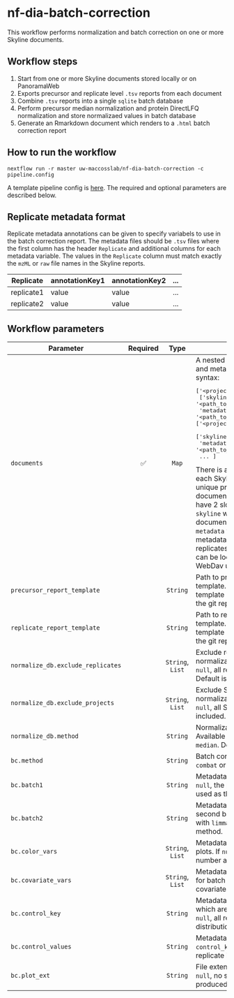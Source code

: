 # nf-dia-batch-correction

This workflow performs normalization and batch correction on one or more Skyline documents.

## Workflow steps

1. Start from one or more Skyline documents stored locally or on PanoramaWeb
2. Exports precursor and replicate level `.tsv` reports from each document
3. Combine `.tsv` reports into a single `sqlite` batch database
4. Perform precursor median normalization and protein DirectLFQ normalization and store normalizaed values in batch database
5. Generate an Rmarkdown document which renders to a `.html` batch correction report

## How to run the workflow

```
nextflow run -r master uw-maccosslab/nf-dia-batch-correction -c pipeline.config
```

A template pipeline config is [here](https://raw.githubusercontent.com/uw-maccosslab/nf-dia-batch-correction/master/resources/pipeline.config). The required and optional parameters are described below.

## Replicate metadata format
Replicate metadata annotations can be given to specify variabels to use in the batch correction report. The metadata files should be `.tsv` files where the first column has the header `Replicate` and additional columns for each metadata variable. The values in the `Replicate` column must match exactly the `mzML` or `raw` file names in the Skyline reports.

| Replicate | annotationKey1 | annotationKey2 | ... |
| --------- | -------------- | -------------- | ----|
| replicate1 | value | value | ... |
| replicate2 | value | value | ... |

## Workflow parameters 

| Parameter | Required | Type | Description |
| --------- | :----: | :----: | ----------- |
| `documents` | :white_check_mark: | `Map` | A nested `Map` of Skyline documents and metadata files with the following syntax: <pre>['<project_1>':<br>   ['skyline': '<path_to_skyline_doc>',<br>    'metadata': '<path_to_metadata_tsv>'] <br>['<project_2>':<br>   ['skyline': '<path_to_skyline_doc>',<br>    'metadata': '<path_to_metadata_tsv>'], <br>  ... ] </pre> There is a slot in the top level `Map` for each Skyline document. The key is a unique project name for the document. The sub-map should have 2 slots. The first has key `skyline` with the path to the Skyline document, and the second has key `metadata` with the path to the metadata annotations for the replicates in the document. File paths can be local file paths or Panorama WebDav urls. |
| `precursor_report_template` |  | `String` | Path to precursor quality report template. By default the report template in the [resources](https://github.com/uw-maccosslab/nf-dia-batch-correction/tree/master/resources) directory in the git repo is used. |
| `replicate_report_template` |  | `String` | Path to replicate quality report template. By default the report template in the [resources](https://github.com/uw-maccosslab/nf-dia-batch-correction/tree/master/resources) directory in the git repo is used. |
| `normalize_db.exclude_replicates` |  | `String`, `List` | Exclude replicate(s) from normalizaton and batch correction. If `null`, all replicates are included. Default is `null`. |
| `normalize_db.exclude_projects` |  | `String`, `List` | Exclude Skyline document(s) from normalizaton and batch correction. If `null`, all Skyline documents are included. Default is `null`. |
| `normalize_db.method` |  | `String` | Normalization method to use. Available options are `DirectLFQ` and `median`. Default is `DirectLFQ` |
| `bc.method` |  | `String` | Batch correction method. Either `combat` or `limma`. `combat` is the default. |
| `bc.batch1` |  | `String` | Metadata key for batch level 1. If `null`, the project name in `documents` is used as the batch variable. |
| `bc.batch2` |  | `String` | Metadata key for batch level 2. A second batch level is only supported with `limma` as the batch correction method. |
| `bc.color_vars` |  | `String`, `List` | Metadata key(s) used to color PCA plots. If `null`, batch and acquisition number are used to color plots. |
| `bc.covariate_vars` |  | `String`, `List` | Metadata key(s) to use as covariates for batch correction.  If `null`, no covariates are used. |
| `bc.control_key` |  | `String` | Metadata key indicating replicates which are controls for CV plots. If `null`, all replicates are used in CV distribution plot. |
| `bc.control_values` |  | `String` | Metadata value(s) mapping to `control_key` indicating whether a replicate is a control.
| `bc.plot_ext` |  | `String` | File extension for standalone plots. If `null`, no standalone plots are produced. |

